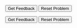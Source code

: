 <div id="PP1-sortableTrash" class="sortable-code"></div> 
<div id="PP1-sortable" class="sortable-code"></div> 
<div style="clear:both;"></div> 
<p> 
    <input id="PP1-feedbackLink" value="Get Feedback" type="button" /> 
    <input id="PP1-newInstanceLink" value="Reset Problem" type="button" /> 
</p> 
<script type="text/javascript"> 
(function(){
  var initial = "name = &quot;Bob&quot;\n" +
    "print(&quot;Hello&quot; + name)";
  var parsonsPuzzle = new ParsonsWidget({
    "sortableId": "PP1-sortable",
    "max_wrong_lines": 10,
    "grader": ParsonsWidget._graders.LineBasedGrader,
    "exec_limit": 2500,
    "can_indent": true,
    "x_indent": 50,
    "lang": "en",
    "show_feedback": true
  });
  parsonsPuzzle.init(initial);
  parsonsPuzzle.shuffleLines();
  $("#PP1-newInstanceLink").click(function(event){ 
      event.preventDefault(); 
      parsonsPuzzle.shuffleLines(); 
  }); 
  $("#PP1-feedbackLink").click(function(event){ 
      event.preventDefault(); 
      parsonsPuzzle.getFeedback(); 
  }); 
})(); 
</script>

<div id="sortableTrash" class="sortable-code"></div> 
<div id="sortable" class="sortable-code"></div> 
<div style="clear:both;"></div> 
<p> 
    <input id="feedbackLink" value="Get Feedback" type="button" /> 
    <input id="newInstanceLink" value="Reset Problem" type="button" /> 
</p> 
<script type="text/javascript"> 
(function(){
  var initial = "def sumNum(number1, number2):\n" +
    "	sum = number1, number2)\n" +
    "    return sum";
  var parsonsPuzzle = new ParsonsWidget({
    "sortableId": "sortable",
    "max_wrong_lines": 10,
    "grader": ParsonsWidget._graders.LineBasedGrader,
    "exec_limit": 2500,
    "can_indent": true,
    "x_indent": 50,
    "lang": "en",
    "show_feedback": true
  });
  parsonsPuzzle.init(initial);
  parsonsPuzzle.shuffleLines();
  $("#newInstanceLink").click(function(event){ 
      event.preventDefault(); 
      parsonsPuzzle.shuffleLines(); 
  }); 
  $("#feedbackLink").click(function(event){ 
      event.preventDefault(); 
      parsonsPuzzle.getFeedback(); 
  }); 
})(); 
</script>
